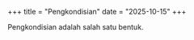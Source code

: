 +++
title     = "Pengkondisian"
date      = "2025-10-15"
+++

Pengkondisian adalah salah satu bentuk.

